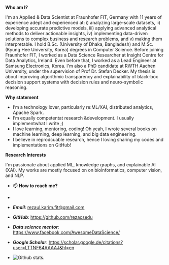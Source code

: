 **Who am I?**

I'm an Applied & Data Scientist at Fraunhofer FIT, Germany with 11 years of experience adept and experienced at: i) analyzing large-scale datasets, ii) developing accurate predictive models, iii) applying advanced analytical methods to deliver actionable insights, iv) implementing data-driven solutions to complex business and research problems, and v) making them interpretable. I hold B.Sc. (University of Dhaka, Bangladesh) and M.Sc. (Kyung Hee University, Korea) degrees in Computer Science. Before joining Fraunhofer FIT, I worked as a Data Science Researcher at Insight Centre for Data Analytics, Ireland. Even before that, I worked as a Lead Engineer at Samsung Electronics, Korea. I'm also a PhD candidate at RWTH Aachen University, under the supervision of Prof Dr. Stefan Decker. My thesis is about improving algorithmic transparency and explainability of black-box decision support systems with decision rules and neuro-symbolic reasoning. 

**Why statement**

- I’m a technology lover, particularly re:ML/XAI, distributed analytics, Apache Spark. 
- I’m equally competentat research &development. I usually implementwhat I write ;)
- I love learning, mentoring, coding! Oh yeah, I wrote several books on machine learning, deep learning, and big data engineering.
- I believe in reprodcuable research, hence I loving sharing my codes and implementations on GitHub! 

**Research Interests** 

I'm passionate about applied ML, knowledge graphs, and explainable AI (XAI). My works are mostly focused on on bioinformatics, computer vision, and NLP.

- 📫 **How to reach me?**
- 
- ***Email***: rezaul.karim.fit@gmail.com
- ***GitHub***: https://github.com/rezacsedu
- ***Data science mentor***: https://www.facebook.com/AwesomeDataScience/ 
- ***Google Scholar***: https://scholar.google.de/citations?user=LTTNF64AAAAJ&hl=en

- ![Github stats](https://github-readme-stats.vercel.app/api?username=rezacsedu&show_icons=true&hide_border=true).
